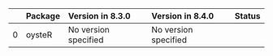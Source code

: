<!-- markdown-link-check-disable -->

|    | Package   | Version in 8.3.0     | Version in 8.4.0     | Status   |
|---:|:----------|:---------------------|:---------------------|:---------|
|  0 | oysteR    | No version specified | No version specified |          |